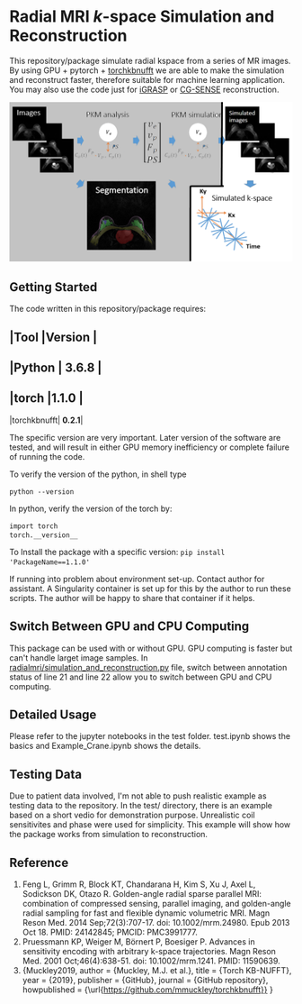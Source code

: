 # Radial MRI $k$-space Simulation and Reconstruction

This repository/package simulate radial kspace from a series of MR images. By 
using GPU + pytorch + [torchkbnufft](https://github.com/mmuckley/torchkbnufft) we 
are able to make the simulation and reconstruct faster, therefore suitable 
for machine learning application. You may also use the code just for 
[iGRASP](https://pubmed.ncbi.nlm.nih.gov/24142845/) or [CG-SENSE](https://onlinelibrary.wiley.com/doi/10.1002/mrm.1241) reconstruction.

![Diagram](/fig1b.png)

## Getting Started

The code written in this repository/package requires:

|Tool     |Version      |
-------------------------
|Python   | **3.6.8**   |
-------------------------
|torch    |**1.1.0**    |
-------------------------
|torchkbnufft| **0.2.1**|

The specific version are very important. Later version of the software are tested, and will result in either GPU memory inefficiency or complete failure of running the code. 

To verify the version of the python, in shell type 

```
python --version
```

In python, verify the version of the torch by:

```
import torch
torch.__version__
```

To Install the package with a specific version: ```pip install 'PackageName==1.1.0'```

If running into problem about environment set-up. Contact author for assistant. A Singularity container is set up for this by the author to run these scripts. The author will be happy to share that container if it helps.

## Switch Between GPU and CPU Computing

This package can be used with or without GPU. GPU computing is faster but can't handle larget image samples. In [radialmri/simulation_and_reconstruction.py](/radialmri/simulation_and_reconstruction.py) file, switch between annotation status of line 21 and line 22 allow you to switch between GPU and CPU computing. 

## Detailed Usage

Please refer to the jupyter notebooks in the test folder. test.ipynb shows the basics and Example_Crane.ipynb shows the details. 

## Testing Data

Due to patient data involved, I'm not able to push realistic example as testing data to the repository. In the test/ directory, there is an example based on a short vedio for demonstration purpose. Unrealistic coil sensitivites and phase were used for simplicity. This example will show how the package works from simulation to reconstruction.


## Reference
1. Feng L, Grimm R, Block KT, Chandarana H, Kim S, Xu J, Axel L, Sodickson DK, Otazo R. Golden-angle radial sparse parallel MRI: combination of compressed sensing, parallel imaging, and golden-angle radial sampling for fast and flexible dynamic volumetric MRI. Magn Reson Med. 2014 Sep;72(3):707-17. doi: 10.1002/mrm.24980. Epub 2013 Oct 18. PMID: 24142845; PMCID: PMC3991777.
2. Pruessmann KP, Weiger M, Börnert P, Boesiger P. Advances in sensitivity encoding with arbitrary k-space trajectories. Magn Reson Med. 2001 Oct;46(4):638-51. doi: 10.1002/mrm.1241. PMID: 11590639.
3. {Muckley2019,
  author = {Muckley, M.J. et al.},
  title = {Torch KB-NUFFT},
  year = {2019},
  publisher = {GitHub},
  journal = {GitHub repository},
  howpublished = {\url{https://github.com/mmuckley/torchkbnufft}}
}
